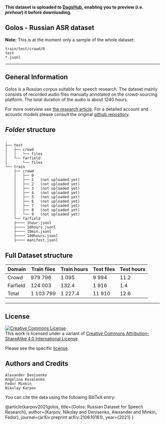 **This dataset is uploaded to [DagsHub](https://dagshub.com/L-theorist/Golos), enabling you to preview (i.e. *prehear*) it before downloading.**


## Golos - Russian ASR dataset
**Note:** This is at the moment only a sample of the whole dataset: 

    train/test/crowd/0
    test
    *.jsonl
---
## General Information
Golos is a Russian corpus suitable for speech research. The dataset mainly consists of recorded audio files manually annotated on the crowd-sourcing platform. The total duration of the audio is about 1240 hours. 


For more overview see [the research article](https://dagshub.com/L-theorist/Golos/src/master/2106.10161.pdf). For a detailed account and acoustic models please consult the original [github repository](https://github.com/sberdevices/golos).

## *Folder* structure
```
.
├── test
│   ├── crowd
│   │   └── files
│   └── farfield
│       └── files
└── train
    ├── crowd
    │   ├── 0
    │   ├── 1   (not uploaded yet)
    │   ├── 2   (not uploaded yet)
    │   ├── 3   (not uploaded yet)
    │   ├── 4   (not uploaded yet)
    │   ├── 5   (not uploaded yet)
    │   ├── 6   (not uploaded yet)
    │   ├── 7   (not uploaded yet)
    │   ├── 8   (not uploaded yet)
    │   └── 9   (not uploaded yet)
    └── farfield
    ├──── 1hour.jsonl
    ├──── 10hours.jsonl
    ├──── 10min.jsonl
    ├──── 100hours.jsonl
    ├──── manifest.jsonl
```
## **Full Dataset structure**

| Domain         | Train files | Train hours  | Test files | Test hours |
|----------------|------------|--------|-------|------|
| Crowd          | 979 796    | 1 095  | 9 994 | 11.2 |
| Farfield       | 124 003    |   132.4| 1 916 |  1.4 |
| Total          | 1 103 799  | 1 227.4|11 910 | 12.6 |

---


## License
<a rel="license" href="http://creativecommons.org/licenses/by-sa/4.0/"><img alt="Creative Commons License" style="border-width:0" src="https://i.creativecommons.org/l/by-sa/4.0/88x31.png" /></a><br />This work is licensed under a variant of <a rel="license" href="http://creativecommons.org/licenses/by-sa/4.0/">Creative Commons Attribution-ShareAlike 4.0 International License</a>.

Please see the specific [license](https://dagshub.com/L-theorist/Golos/src/master/en_us.pdf).

## Authors and Credits

    Alexander Denisenko
    Angelina Kovalenko
    Fedor Minkin
    Nikolay Karpov


You can cite the data using the following BibTeX entry:

  @article{karpov2021golos,
    title={Golos: Russian Dataset for Speech Research},
    author={Karpov, Nikolay and Denisenko, Alexander and Minkin, Fedor},
    journal={arXiv preprint arXiv:2106.10161},
    year={2021}
  }



